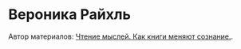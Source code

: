 # Вероника Райхль

Автор материалов: [Чтение мыслей. Как книги меняют сознание.](5fb61844-ebb6-4543-8de8-9867506f3c72.md).
